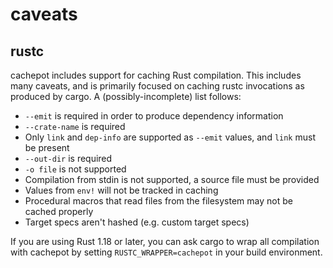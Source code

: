 # caveats

## rustc

cachepot includes support for caching Rust compilation. This includes many caveats, and is primarily focused on caching rustc invocations as produced by cargo. A (possibly-incomplete) list follows:

* `--emit` is required in order to produce dependency information
* `--crate-name` is required
* Only `link` and `dep-info` are supported as `--emit` values, and `link` must be present
* `--out-dir` is required
* `-o file` is not supported
* Compilation from stdin is not supported, a source file must be provided
* Values from `env!` will not be tracked in caching
* Procedural macros that read files from the filesystem may not be cached properly
* Target specs aren't hashed (e.g. custom target specs)

If you are using Rust 1.18 or later, you can ask cargo to wrap all compilation with cachepot by setting `RUSTC_WRAPPER=cachepot` in your build environment.
